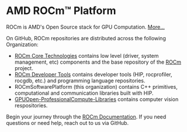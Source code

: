 # AMD ROCm™ Platform
ROCm is AMD's Open Source stack for GPU Computation. [More...](https://rocm.docs.amd.com/en/latest/rocm.html) 

On GitHub, ROCm repositories are distributed across the following Organization:

- [ROCm Core Technologies](https://github.com/RadeonOpenCompute) contains low level (driver, system management, etc) components and the base repository of the [ROCm](https://github.com/RadeonOpenCompute/ROCm) project.
- [ROCm Developer Tools](https://github.com/ROCm-Developer-Tools) contains developer tools (HIP, rocprofiler, rocgdb, etc.) and programming language repositories.
- ROCmSoftwarePlatform (this organization) contains C++ primitives, computational and communication libraries built with HIP.
- [GPUOpen-ProfessionalCompute-Libraries](https://github.com/GPUOpen-ProfessionalCompute-Libraries) contains computer vision respositories.

Begin your journey through the [ROCm Documentation](https://rocm.docs.amd.com/en/latest/). If you need questions or need help, reach out to us via GitHub.
